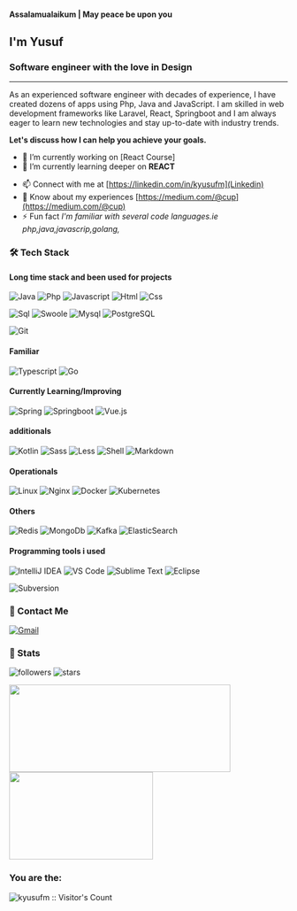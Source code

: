 <h4>Assalamualaikum | May peace be upon you</h4>
<h2>I'm Yusuf</h2>
<h3>Software engineer with the love in Design</h3>

---
As an experienced software engineer with decades of experience, I have created dozens of apps using Php, Java and JavaScript. I am skilled in web development frameworks like  Laravel, React, Springboot and I am always eager to learn new technologies and stay up-to-date with industry trends. 

**Let's discuss how I can help you achieve your goals.**

- 🔭 I’m currently working on [React Course]
- 🌱 I’m currently learning deeper on **REACT**
<!-- - 👨‍💻 All of my projects are available at [https://github.com/kyusufm](https://github.com/kyusufm) -->
<!-- - 📝 I write articles on [https://medium.com/@cup](https://medium.com/@cup) -->
- 📫 Connect with me at [https://linkedin.com/in/kyusufm](Linkedin)
- 📄 Know about my experiences [https://medium.com/@cup](https://medium.com/@cup)
- ⚡ Fun fact *I'm familiar with several code languages.ie php,java,javascrip,golang,*

### 🛠 Tech Stack

#### Long time stack and been used for projects
![Java](http://img.shields.io/badge/-Java-e8892f?style=flat-square&logo=java&logoColor=white)
![Php](http://img.shields.io/badge/-Php-767bb3?style=flat-square&logo=php&logoColor=white)
![Javascript](http://img.shields.io/badge/-Javascript-fcd400?style=flat-square&logo=javascript&logoColor=black)
![Html](http://img.shields.io/badge/-Html-e24c27?style=flat-square&logo=html5&logoColor=white)
![Css](http://img.shields.io/badge/-Css-2a65f1?style=flat-square&logo=css3&logoColor=white)

![Sql](http://img.shields.io/badge/-Sql-00758f?style=flat-square&logo=Mysql&logoColor=white)
![Swoole](http://img.shields.io/badge/-Swoole-338eef?style=flat-square&logo=php&logoColor=white)
![Mysql](http://img.shields.io/badge/-Mysql-white?style=flat-square&logo=mysql)
![PostgreSQL](http://img.shields.io/badge/-PostgreSql-white?style=flat-square&logo=postgresql)

![Git](http://img.shields.io/badge/-Git-white?style=flat-square&logo=git)

#### Familiar
![Typescript](http://img.shields.io/badge/-Typescript-3178c6?style=flat-square&logo=typescript&logoColor=white)
![Go](http://img.shields.io/badge/-Go-69d7e4?style=flat-square&logo=go&logoColor=black)

#### Currently Learning/Improving
![Spring](http://img.shields.io/badge/-Spring-6db33f?style=flat-square&logo=spring&logoColor=white)
![Springboot](http://img.shields.io/badge/-Springboot-629e3a?style=flat-square&logo=springboot&logoColor=white)
![Vue.js](http://img.shields.io/badge/-Vue.js-41b883?style=flat-square&logo=vue.js&logoColor=white)

#### additionals
![Kotlin](http://img.shields.io/badge/-Kotlin-7f52ff?style=flat-square&logo=kotlin&logoColor=white)
![Sass](http://img.shields.io/badge/-Sass-cc6699?style=flat-square&logo=sass&logoColor=white)
![Less](http://img.shields.io/badge/-Less-254c7d?style=flat-square&logo=less&logoColor=white)
![Shell](http://img.shields.io/badge/-Shell-c9c9c9?style=flat-square&logo=gnu-bash&logoColor=black)
![Markdown](http://img.shields.io/badge/-Markdown-white?style=flat-square&logo=markdown&logoColor=black)

#### Operationals 

![Linux](http://img.shields.io/badge/-Linux-fad134?style=flat-square&logo=linux&logoColor=black)
![Nginx](http://img.shields.io/badge/-Nginx-2b9900?style=flat-square&logo=nginx&logoColor=white)
![Docker](http://img.shields.io/badge/-Docker-3596ed?style=flat-square&logo=docker&logoColor=white)
![Kubernetes](http://img.shields.io/badge/-Kubernetes-326de6?style=flat-square&logo=kubernetes&logoColor=white)

#### Others
![Redis](http://img.shields.io/badge/-Redis-white?style=flat-square&logo=redis)
![MongoDb](http://img.shields.io/badge/-MongoDb-white?style=flat-square&logo=mongodb)
![Kafka](http://img.shields.io/badge/-Kafka-white?style=flat-square&logo=apachekafka&logoColor=black)
![ElasticSearch](http://img.shields.io/badge/-ElasticSearch-white?style=flat-square&logo=elasticsearch&logoColor=black)


#### Programming tools i used

![IntelliJ IDEA](http://img.shields.io/badge/-IntelliJ%20IDEA-black?style=flat-square&logo=intellijidea&logoColor=white)
![VS Code](http://img.shields.io/badge/-VS%20Code-black?style=flat-square&logo=visualstudiocode&logoColor=3aa7f2)
![Sublime Text](http://img.shields.io/badge/-Sublime%20Text-484848?style=flat-square&logo=sublimetext)
![Eclipse](http://img.shields.io/badge/-Eclipse-41347e?style=flat-square&logo=eclipse&logoColor=white)

![Subversion](http://img.shields.io/badge/-Subversion-white?style=flat-square&logo=subversion)

### 💬 Contact Me
[![Gmail](https://img.shields.io/badge/-kyusufm@gmail.com-c14438?style=for-the-badge&logo=Gmail&logoColor=white)](mailto:kyusufm@gmail.com)


### 🚦 Stats

![followers](https://img.shields.io/github/followers/kyusufm?style=social)
![stars](https://img.shields.io/github/stars/kyusufm?style=social)

<div>
  <span><img align="center" width="400px" height="158px" src="https://github-readme-stats.vercel.app/api?username=kyusufm&theme=white&show_icons=true" /></span>
  <span><img align="center" width="260px" height="158px" src="https://github-readme-stats.vercel.app/api/top-langs/?username=kyusufm&theme=white&layout=compact&langs_count=10" /></span>
</div>

### You are the:
<p><img src="https://profile-counter.glitch.me/{kyusufm}/count.svg" alt="kyusufm :: Visitor's Count" /></p>

</div>


